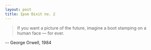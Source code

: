 ```yaml
---
layout: post
title: Ipse Dixit no. 2
---
```


> If you want a picture of the future, imagine a boot stamping on a human face — for ever.

-- George Orwell, 1984
